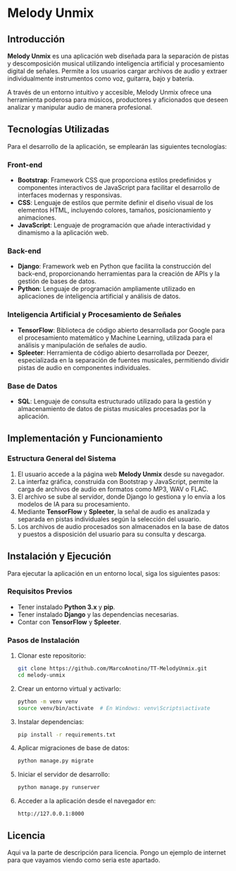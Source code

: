 # Melody Unmix

## Introducción
**Melody Unmix** es una aplicación web diseñada para la separación de pistas y descomposición musical utilizando inteligencia artificial y procesamiento digital de señales. Permite a los usuarios cargar archivos de audio y extraer individualmente instrumentos como voz, guitarra, bajo y batería. 

A través de un entorno intuitivo y accesible, Melody Unmix ofrece una herramienta poderosa para músicos, productores y aficionados que deseen analizar y manipular audio de manera profesional.

## Tecnologías Utilizadas
Para el desarrollo de la aplicación, se emplearán las siguientes tecnologías:

### Front-end
- **Bootstrap**: Framework CSS que proporciona estilos predefinidos y componentes interactivos de JavaScript para facilitar el desarrollo de interfaces modernas y responsivas.
- **CSS**: Lenguaje de estilos que permite definir el diseño visual de los elementos HTML, incluyendo colores, tamaños, posicionamiento y animaciones.
- **JavaScript**: Lenguaje de programación que añade interactividad y dinamismo a la aplicación web.

### Back-end
- **Django**: Framework web en Python que facilita la construcción del back-end, proporcionando herramientas para la creación de APIs y la gestión de bases de datos.
- **Python**: Lenguaje de programación ampliamente utilizado en aplicaciones de inteligencia artificial y análisis de datos.

### Inteligencia Artificial y Procesamiento de Señales
- **TensorFlow**: Biblioteca de código abierto desarrollada por Google para el procesamiento matemático y Machine Learning, utilizada para el análisis y manipulación de señales de audio.
- **Spleeter**: Herramienta de código abierto desarrollada por Deezer, especializada en la separación de fuentes musicales, permitiendo dividir pistas de audio en componentes individuales.

### Base de Datos
- **SQL**: Lenguaje de consulta estructurado utilizado para la gestión y almacenamiento de datos de pistas musicales procesadas por la aplicación.

## Implementación y Funcionamiento
### Estructura General del Sistema
1. El usuario accede a la página web **Melody Unmix** desde su navegador.
2. La interfaz gráfica, construida con Bootstrap y JavaScript, permite la carga de archivos de audio en formatos como MP3, WAV o FLAC.
3. El archivo se sube al servidor, donde Django lo gestiona y lo envía a los modelos de IA para su procesamiento.
4. Mediante **TensorFlow** y **Spleeter**, la señal de audio es analizada y separada en pistas individuales según la selección del usuario.
5. Los archivos de audio procesados son almacenados en la base de datos y puestos a disposición del usuario para su consulta y descarga.

## Instalación y Ejecución
Para ejecutar la aplicación en un entorno local, siga los siguientes pasos:

### Requisitos Previos
- Tener instalado **Python 3.x** y **pip**.
- Tener instalado **Django** y las dependencias necesarias.
- Contar con **TensorFlow** y **Spleeter**.

### Pasos de Instalación
1. Clonar este repositorio:
   ```sh
   git clone https://github.com/MarcoAnotino/TT-MelodyUnmix.git
   cd melody-unmix
   ```
2. Crear un entorno virtual y activarlo:
   ```sh
   python -m venv venv
   source venv/bin/activate  # En Windows: venv\Scripts\activate
   ```
3. Instalar dependencias:
   ```sh
   pip install -r requirements.txt
   ```
4. Aplicar migraciones de base de datos:
   ```sh
   python manage.py migrate
   ```
5. Iniciar el servidor de desarrollo:
   ```sh
   python manage.py runserver
   ```
6. Acceder a la aplicación desde el navegador en:
   ```
   http://127.0.0.1:8000
   ```



## Licencia
Aqui va la parte de descripción para licencia. Pongo un ejemplo de internet para que vayamos viendo como seria este apartado.
